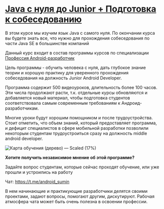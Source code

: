 # [Java с нуля до Junior + Подготовка к собеседованию](https://stepik.org/course/118518/info)


В этом курсе мы изучим язык Java с самого нуля. 
По окончании курса вы будете знать все, что нужно 
для прохождения собеседования по части Java SE в большинстве компаний

Данный курс входит в состав программы курсов по специализации [Профессия Android-разработчик](https://stepik.org/course/121912/info)


Цель программы - обучить человека с нуля, дать глубокое знание теории и хорошую практику для уверенного прохождения собеседования на должность Junior Android Developer.

Программа содержит 500 видеоуроков, длительность более 100 часов. Эти числа продолжают расти, т.к. отдельные курсы обновляются и добавляется новый материал, чтобы подготовка студентов соответствовала самым современным требованиям к Андроид-разработчикам.

Многие уроки будут хорошим помощником и после трудоустройства. Стоит отметить, что объем знаний, который предоставляет программа, и дефицит специалистов в сфере мобильной разработки позволили некоторым студентам трудоустроиться сразу на должность middle android developer.


![Карта обучения (дерево) — Scaled (17%)](https://ucarecdn.com/ba9f96ed-2fd5-4903-bee3-f73be871f249/)

**Хотите получить независимое мнение об этой программе?**

Задайте вопрос студентам, которые сейчас проходят обучение, или уже прошли и устроились на работу 

Чат: https://t.me/android_sumin

В нем начинающие и практикующие разработчики делятся своими проектами, задают вопросы, помогают другим, дискутируют. Рабочая атмосфера чата может быть очень полезна в освоении профессии.

